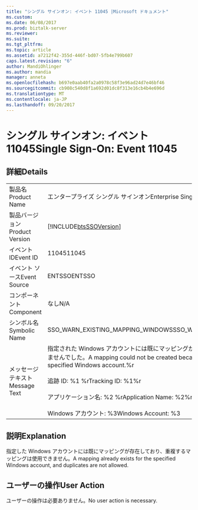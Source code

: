 ```yaml
---
title: "シングル サインオン: イベント 11045 |Microsoft ドキュメント"
ms.custom: 
ms.date: 06/08/2017
ms.prod: biztalk-server
ms.reviewer: 
ms.suite: 
ms.tgt_pltfrm: 
ms.topic: article
ms.assetid: a7212f42-355d-446f-bd07-5fb4e799b607
caps.latest.revision: "6"
author: MandiOhlinger
ms.author: mandia
manager: anneta
ms.openlocfilehash: b697e0aab40fa2a0978c58f3e96ad24d7e46bf46
ms.sourcegitcommit: cb908c540d8f1a692d01dc8f313e16cb4b4e696d
ms.translationtype: MT
ms.contentlocale: ja-JP
ms.lasthandoff: 09/20/2017
---
```

# <a name="single-sign-on-event-11045"></a><span data-ttu-id="73bac-102">シングル サインオン: イベント 11045</span><span class="sxs-lookup"><span data-stu-id="73bac-102">Single Sign-On: Event 11045</span></span>
## <a name="details"></a><span data-ttu-id="73bac-103">詳細</span><span class="sxs-lookup"><span data-stu-id="73bac-103">Details</span></span>  
  
|||  
|-|-|  
|<span data-ttu-id="73bac-104">製品名</span><span class="sxs-lookup"><span data-stu-id="73bac-104">Product Name</span></span>|<span data-ttu-id="73bac-105">エンタープライズ シングル サインオン</span><span class="sxs-lookup"><span data-stu-id="73bac-105">Enterprise Single Sign-On</span></span>|  
|<span data-ttu-id="73bac-106">製品バージョン</span><span class="sxs-lookup"><span data-stu-id="73bac-106">Product Version</span></span>|[!INCLUDE[btsSSOVersion](../includes/btsssoversion-md.md)]|  
|<span data-ttu-id="73bac-107">イベント ID</span><span class="sxs-lookup"><span data-stu-id="73bac-107">Event ID</span></span>|<span data-ttu-id="73bac-108">11045</span><span class="sxs-lookup"><span data-stu-id="73bac-108">11045</span></span>|  
|<span data-ttu-id="73bac-109">イベント ソース</span><span class="sxs-lookup"><span data-stu-id="73bac-109">Event Source</span></span>|<span data-ttu-id="73bac-110">ENTSSO</span><span class="sxs-lookup"><span data-stu-id="73bac-110">ENTSSO</span></span>|  
|<span data-ttu-id="73bac-111">コンポーネント</span><span class="sxs-lookup"><span data-stu-id="73bac-111">Component</span></span>|<span data-ttu-id="73bac-112">なし</span><span class="sxs-lookup"><span data-stu-id="73bac-112">N/A</span></span>|  
|<span data-ttu-id="73bac-113">シンボル名</span><span class="sxs-lookup"><span data-stu-id="73bac-113">Symbolic Name</span></span>|<span data-ttu-id="73bac-114">SSO_WARN_EXISTING_MAPPING_WINDOWS</span><span class="sxs-lookup"><span data-stu-id="73bac-114">SSO_WARN_EXISTING_MAPPING_WINDOWS</span></span>|  
|<span data-ttu-id="73bac-115">メッセージ テキスト</span><span class="sxs-lookup"><span data-stu-id="73bac-115">Message Text</span></span>|<span data-ttu-id="73bac-116">指定された Windows アカウントには既にマッピングが存在するので、マッピングを作成できませんでした。</span><span class="sxs-lookup"><span data-stu-id="73bac-116">A mapping could not be created because a mapping already exists for the specified Windows account.%r</span></span><br /><br /> <span data-ttu-id="73bac-117">追跡 ID: %1 %r</span><span class="sxs-lookup"><span data-stu-id="73bac-117">Tracking ID: %1%r</span></span><br /><br /> <span data-ttu-id="73bac-118">アプリケーション名: %2 %r</span><span class="sxs-lookup"><span data-stu-id="73bac-118">Application Name: %2%r</span></span><br /><br /> <span data-ttu-id="73bac-119">Windows アカウント: %3</span><span class="sxs-lookup"><span data-stu-id="73bac-119">Windows Account: %3</span></span>|  
  
## <a name="explanation"></a><span data-ttu-id="73bac-120">説明</span><span class="sxs-lookup"><span data-stu-id="73bac-120">Explanation</span></span>  
 <span data-ttu-id="73bac-121">指定した Windows アカウントには既にマッピングが存在しており、重複するマッピングは使用できません。</span><span class="sxs-lookup"><span data-stu-id="73bac-121">A mapping already exists for the specified Windows account, and duplicates are not allowed.</span></span>  
  
## <a name="user-action"></a><span data-ttu-id="73bac-122">ユーザーの操作</span><span class="sxs-lookup"><span data-stu-id="73bac-122">User Action</span></span>  
 <span data-ttu-id="73bac-123">ユーザーの操作は必要ありません。</span><span class="sxs-lookup"><span data-stu-id="73bac-123">No user action is necessary.</span></span>